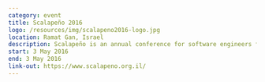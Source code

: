 ```yaml
---
category: event
title: Scalapeño 2016
logo: /resources/img/scalapeno2016-logo.jpg
location: Ramat Gan, Israel
description: Scalapeño is an annual conference for software engineers focused on the Scala programming language.
start: 3 May 2016
end: 3 May 2016
link-out: https://www.scalapeno.org.il/
---
```

